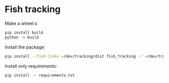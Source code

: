 Fish tracking
=============

Make a wheel:s
```bash
pip install build
python -m build
```

Install the package:
```bash
pip install --find-links ~/dev/tracking/dist fish_tracking -r ~/dev/tracking/requirements.txt
```

Install only requirements:
```bash
pip install -r requirements.txt